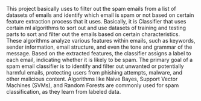 This project basically uses to filter out the spam emails from a list of datasets of emails and identify which email is spam or not based on certain feature extraction process that it uses.
Basically, it is Classifier that uses certain ml algorithms to sort out and use datasets of training and testing parts to sort and filter out the emails based on certain characteristics.
These algorithms analyze various features within emails, such as keywords, sender information, email structure, and even the tone and grammar of the message.
Based on the extracted features, the classifier assigns a label to each email, indicating whether it is likely to be spam.
The primary goal of a spam email classifier is to identify and filter out unwanted or potentially harmful emails, protecting users from phishing attempts, malware, and other malicious content.
Algorithms like Naive Bayes, Support Vector Machines (SVMs), and Random Forests are commonly used for spam classification, as they learn from labeled data.
